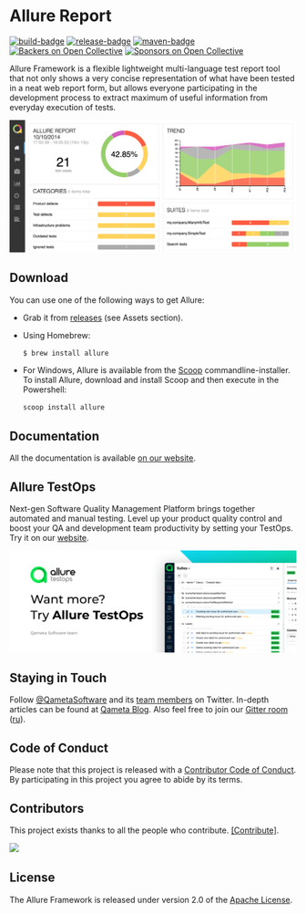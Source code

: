 [license]: http://www.apache.org/licenses/LICENSE-2.0 "Apache License 2.0"
[site]: https://qameta.io/?source=Report_GitHub
[blog]: https://qameta.io/blog
[gitter]: https://gitter.im/allure-framework/allure-core
[gitter-ru]: https://gitter.im/allure-framework/allure-ru
[tg-ru]: https://t.me/allure_ru
[twitter]: https://twitter.com/QametaSoftware "Qameta Software"
[twitter-team]: https://twitter.com/QametaSoftware/lists/team/members "Team"
[build]: https://github.com/allure-framework/allure2/actions/workflows/build.yaml
[build-badge]: https://github.com/allure-framework/allure2/actions/workflows/build.yaml/badge.svg
[maven]: https://repo.maven.apache.org/maven2/io/qameta/allure/allure-commandline/ "Maven Central"
[maven-badge]: https://img.shields.io/maven-central/v/io.qameta.allure/allure-commandline.svg?style=flat
[release]: https://github.com/allure-framework/allure2/releases/latest "Latest release"
[release-badge]: https://img.shields.io/github/release/allure-framework/allure2.svg?style=flat
[CONTRIBUTING.md]: .github/CONTRIBUTING.md
[CODE_OF_CONDUCT.md]: CODE_OF_CONDUCT.md
[docs]: https://docs.qameta.io/allure/

# Allure Report

[![build-badge][]][build] [![release-badge][]][release] [![maven-badge][]][maven] [![Backers on Open Collective](https://opencollective.com/allure-report/backers/badge.svg)](#backers) [![Sponsors on Open Collective](https://opencollective.com/allure-report/sponsors/badge.svg)](#sponsors)


Allure Framework is a flexible lightweight multi-language test report tool that not only
shows a very concise representation of what have been tested in a neat web report form,
but allows everyone participating in the development process to extract maximum of useful
information from everyday execution of tests.

![Allure Report](.github/preview_report.png)

## Download

You can use one of the following ways to get Allure:

* Grab it from [releases](https://github.com/allure-framework/allure2/releases) (see Assets section).
* Using Homebrew:

    ```bash
    $ brew install allure
    ```
* For Windows, Allure is available from the [Scoop](http://scoop.sh/) commandline-installer.
To install Allure, download and install Scoop and then execute in the Powershell:

    ```bash
    scoop install allure
    ```


## Documentation

All the documentation is available [on our website][docs].

## Allure TestOps

Next-gen Software Quality Management Platform brings together automated and manual testing.
Level up your product quality control and boost your QA and development team productivity by setting your TestOps. Try it on our [website][site].

[![Allure TestOps](.github/preview_testops.png)][site]

## Staying in Touch

Follow [@QametaSoftware][twitter] and its [team members][twitter-team] on Twitter. In-depth articles can
be found at [Qameta Blog][blog]. Also feel free to join our
[Gitter room][gitter] ([ru][tg-ru]).

## Code of Conduct

Please note that this project is released with a [Contributor Code of Conduct][CODE_OF_CONDUCT.md]. By participating in this project you agree to abide by its terms.

## Contributors

This project exists thanks to all the people who contribute. [[Contribute]](.github/CONTRIBUTING.md).

<a href="https://github.com/allure-framework/allure2/graphs/contributors"><img src="https://opencollective.com/allure-report/contributors.svg?avatarHeight=24&width=890&showBtn=false" /></a>

## License

The Allure Framework is released under version 2.0 of the [Apache License][license].
